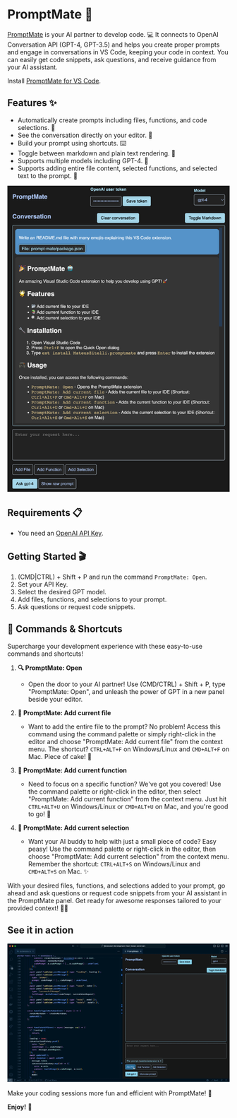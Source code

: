 # PromptMate 🚀

[PromptMate](https://marketplace.visualstudio.com/items?itemName=MateusZitelli.promptmate) is your AI partner to develop code. 💻 It connects to OpenAI Conversation API (GPT-4, GPT-3.5) and helps you create proper prompts and engage in conversations in VS Code, keeping your code in context. You can easily get code snippets, ask questions, and receive guidance from your AI assistant.

Install [PromptMate for VS Code](https://marketplace.visualstudio.com/items?itemName=MateusZitelli.promptmate).

## Features ✨

- Automatically create prompts including files, functions, and code selections. 📄
- See the conversation directly on your editor. 💬
- Build your prompt using shortcuts. ⌨️
- Toggle between markdown and plain text rendering. 🔄
- Supports multiple models including GPT-4. 🧠
- Supports adding entire file content, selected functions, and selected text to the prompt. 📌

![Image](https://raw.githubusercontent.com/MateusZitelli/PromptMate/main/resources/shot.png)

## Requirements 📋

- You need an [OpenAI API Key](https://platform.openai.com/account/api-keys).

## Getting Started 🎬

1. (CMD|CTRL) + Shift + P and run the command `PromptMate: Open`.
2. Set your API Key.
3. Select the desired GPT model.
4. Add files, functions, and selections to your prompt.
5. Ask questions or request code snippets.

## 🚀 Commands & Shortcuts

Supercharge your development experience with these easy-to-use commands and shortcuts!

1. **🔍 PromptMate: Open** 
	- Open the door to your AI partner! Use (CMD/CTRL) + Shift + P, type "PromptMate: Open", and unleash the power of GPT in a new panel beside your editor.

2. **📄 PromptMate: Add current file** 
	- Want to add the entire file to the prompt? No problem! Access this command using the command palette or simply right-click in the editor and choose "PromptMate: Add current file" from the context menu. The shortcut? `CTRL+ALT+F` on Windows/Linux and `CMD+ALT+F` on Mac. Piece of cake! 🍰

3. **🔧 PromptMate: Add current function** 
	- Need to focus on a specific function? We've got you covered! Use the command palette or right-click in the editor, then select "PromptMate: Add current function" from the context menu. Just hit `CTRL+ALT+U` on Windows/Linux or `CMD+ALT+U` on Mac, and you're good to go! 🚀

4. **📌 PromptMate: Add current selection** 
	- Want your AI buddy to help with just a small piece of code? Easy peasy! Use the command palette or right-click in the editor, then choose "PromptMate: Add current selection" from the context menu. Remember the shortcut: `CTRL+ALT+S` on Windows/Linux and `CMD+ALT+S` on Mac. ✨

With your desired files, functions, and selections added to your prompt, go ahead and ask questions or request code snippets from your AI assistant in the PromptMate panel. Get ready for awesome responses tailored to your provided context! 🤖💬

## See it in action

![Usage example](https://raw.githubusercontent.com/MateusZitelli/PromptMate/main/resources/usage.gif)


Make your coding sessions more fun and efficient with PromptMate! 🎉


**Enjoy!** 🎉
